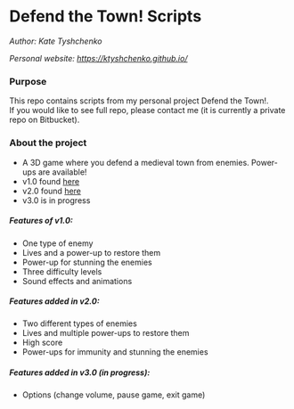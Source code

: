 # Defend the Town! Scripts
_Author: Kate Tyshchenko_  

_Personal website: https://ktyshchenko.github.io/_

### Purpose
This repo contains scripts from my personal project Defend the Town!.  
If you would like to see full repo, please contact me (it is currently a private repo on Bitbucket).  

### About the project
- A 3D game where you defend a medieval town from enemies. Power-ups are available!
- v1.0 found [here](https://connect.unity.com/mg/other/defend-the-town)
- v2.0 found [here](https://connect.unity.com/mg/other/defend-the-town-v2-0) 
- v3.0 is in progress

##### Features of v1.0:
- One type of enemy
- Lives and a power-up to restore them
- Power-up for stunning the enemies
- Three difficulty levels
- Sound effects and animations

##### Features added in v2.0:
- Two different types of enemies
- Lives and multiple power-ups to restore them
- High score
- Power-ups for immunity and stunning the enemies  

##### Features added in v3.0 (in progress):
- Options (change volume, pause game, exit game)
